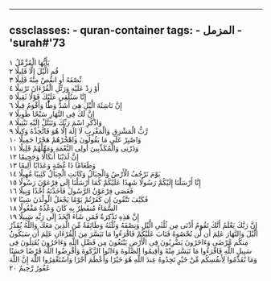 
---
cssclasses:
    - quran-container
tags:
    - المزمل
    - 'surah#'73
---

يَأَيُّهَا الْمُزَّمِّلُ  ١<br>
قُمِ الَّيْلَ إِلَّا قَلِيلًا  ٢<br>
نِّصْفَهُ أَوِ انقُصْ مِنْهُ قَلِيلًا  ٣<br>
أَوْ زِدْ عَلَيْهِ وَرَتِّلِ الْقُرْءَانَ تَرْتِيلًا  ٤<br>
إِنَّا سَنُلْقِى عَلَيْكَ قَوْلًا ثَقِيلًا  ٥<br>
إِنَّ نَاشِئَةَ الَّيْلِ هِىَ أَشَدُّ وَطًْٔا وَأَقْوَمُ قِيلًا  ٦<br>
إِنَّ لَكَ فِى النَّهَارِ سَبْحًا طَوِيلًا  ٧<br>
وَاذْكُرِ اسْمَ رَبِّكَ وَتَبَتَّلْ إِلَيْهِ تَبْتِيلًا  ٨<br>
رَّبُّ الْمَشْرِقِ وَالْمَغْرِبِ لَا إِلَهَ إِلَّا هُوَ فَاتَّخِذْهُ وَكِيلًا  ٩<br>
وَاصْبِرْ عَلَى مَا يَقُولُونَ وَاهْجُرْهُمْ هَجْرًا جَمِيلًا  ١۰<br>
وَذَرْنِى وَالْمُكَذِّبِينَ أُولِى النَّعْمَةِ وَمَهِّلْهُمْ قَلِيلًا  ١١<br>
إِنَّ لَدَيْنَا أَنكَالًا وَجَحِيمًا  ١٢<br>
وَطَعَامًا ذَا غُصَّةٍ وَعَذَابًا أَلِيمًا  ١٣<br>
يَوْمَ تَرْجُفُ الْأَرْضُ وَالْجِبَالُ وَكَانَتِ الْجِبَالُ كَثِيبًا مَّهِيلًا  ١٤<br>
إِنَّا أَرْسَلْنَا إِلَيْكُمْ رَسُولًا شَهِدًا عَلَيْكُمْ كَمَا أَرْسَلْنَا إِلَى فِرْعَوْنَ رَسُولًا  ١٥<br>
فَعَصَى فِرْعَوْنُ الرَّسُولَ فَأَخَذْنَهُ أَخْذًا وَبِيلًا  ١٦<br>
فَكَيْفَ تَتَّقُونَ إِن كَفَرْتُمْ يَوْمًا يَجْعَلُ الْوِلْدَنَ شِيبًا  ١٧<br>
السَّمَاءُ مُنفَطِرٌ بِهِ كَانَ وَعْدُهُ مَفْعُولًا  ١٨<br>
إِنَّ هَذِهِ تَذْكِرَةٌ فَمَن شَاءَ اتَّخَذَ إِلَى رَبِّهِ سَبِيلًا  ١٩<br>
إِنَّ رَبَّكَ يَعْلَمُ أَنَّكَ تَقُومُ أَدْنَى مِن ثُلُثَىِ الَّيْلِ وَنِصْفَهُ وَثُلُثَهُ وَطَائِفَةٌ مِّنَ الَّذِينَ مَعَكَ وَاللَّهُ يُقَدِّرُ الَّيْلَ وَالنَّهَارَ عَلِمَ أَن لَّن تُحْصُوهُ فَتَابَ عَلَيْكُمْ فَاقْرَءُوا مَا تَيَسَّرَ مِنَ الْقُرْءَانِ عَلِمَ أَن سَيَكُونُ مِنكُم مَّرْضَى وَءَاخَرُونَ يَضْرِبُونَ فِى الْأَرْضِ يَبْتَغُونَ مِن فَضْلِ اللَّهِ وَءَاخَرُونَ يُقَتِلُونَ فِى سَبِيلِ اللَّهِ فَاقْرَءُوا مَا تَيَسَّرَ مِنْهُ وَأَقِيمُوا الصَّلَوةَ وَءَاتُوا الزَّكَوةَ وَأَقْرِضُوا اللَّهَ قَرْضًا حَسَنًا وَمَا تُقَدِّمُوا لِأَنفُسِكُم مِّنْ خَيْرٍ تَجِدُوهُ عِندَ اللَّهِ هُوَ خَيْرًا وَأَعْظَمَ أَجْرًا وَاسْتَغْفِرُوا اللَّهَ إِنَّ اللَّهَ غَفُورٌ رَّحِيمٌ  ٢۰<br>
